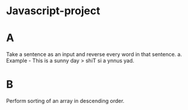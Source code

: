 # Javascript-project

# A
Take a sentence as an input and reverse every word in that sentence. 
a. Example - This is a sunny day > shiT si a ynnus yad.

# B
Perform sorting of an array in descending order.
